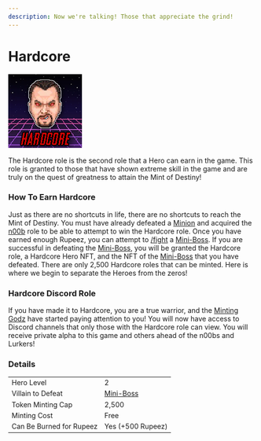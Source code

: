 ```yaml
---
description: Now we're talking! Those that appreciate the grind!
---
```


# Hardcore

![Hardcore Role #10126](../../.gitbook/assets/10126.png)

The Hardcore role is the second role that a Hero can earn in the game. This role is granted to those that have shown extreme skill in the game and are truly on the quest of greatness to attain the Mint of Destiny!

### How To Earn Hardcore

Just as there are no shortcuts in life, there are no shortcuts to reach the Mint of Destiny. You must have already defeated a [Minion](../villains/minion.md) and acquired the [n00b](n00b.md) role to be able to attempt to win the Hardcore role. Once you have earned enough Rupeez, you can attempt to [/fight](../../discord-bot/fight.md) a [Mini-Boss](../villains/mini-boss.md). If you are successful in defeating the [Mini-Boss](../villains/mini-boss.md), you will be granted the Hardcore role, a Hardcore Hero NFT, and the NFT of the [Mini-Boss](../villains/mini-boss.md) that you have defeated. There are only 2,500 Hardcore roles that can be minted. Here is where we begin to separate the Heroes from the zeros!

### Hardcore Discord Role

If you have made it to Hardcore, you are a true warrior, and the [Minting Godz](../../about/minting-godz.md) have started paying attention to you! You will now have access to Discord channels that only those with the Hardcore role can view. You will receive private alpha to this game and others ahead of the n00bs and Lurkers!

### Details

|                          |                                       |
| ------------------------ | ------------------------------------- |
| Hero Level               | 2                                     |
| Villain to Defeat        | [Mini-Boss](../villains/mini-boss.md) |
| Token Minting Cap        | 2,500                                 |
| Minting Cost             | Free                                  |
| Can Be Burned for Rupeez | Yes (+500 Rupeez)                     |
